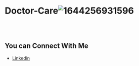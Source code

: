 # Doctor-Care![1644256931596](https://user-images.githubusercontent.com/96478470/157021554-bc7cb42e-815f-48ac-8f0d-d56583f374ad.jpg)
<br/>
<br/>

## You can Connect With Me

- [Linkedin](https://www.linkedin.com/in/karandhiyad/)
